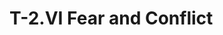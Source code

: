 # T-2.VI Fear and Conflict
<!--
<div class=paragraph id=p1>

	<p class=fip>
		1.&emsp;Being afraid seems to be involuntary; something beyond your own control. 
		<sup>2</sup>Yet I have said already that only constructive acts should be involuntary. 
		<sup>3</sup>My control can take over everything that does not matter, while my guidance can direct everything that does, if you so choose. 
		<sup>4</sup>Fear cannot be controlled by me, but it can be self-controlled. 
		<sup>5</sup>Fear prevents me from giving you my control. 
		<sup>6</sup>The presence of fear shows that you have raised body thoughts to the level of the mind. 
		<sup>7</sup>This removes them from my control, and makes you feel personally responsible for them. 
		<sup>8</sup>This is an obvious confusion of levels.

	<p class=expanded>
		1.&emsp;Being afraid seems to be involuntary; [being afraid seems to be] something beyond your own control. 
		<sup>2</sup>Yet I have said already that only constructive acts should be involuntary. 
		<sup>3</sup>My control can take over everything that does not matter, while my guidance can direct everything that does [matter], if you so choose. 
		<sup>4</sup>Fear cannot be controlled by me, but it [fear] can be self-controlled. 
		<sup>5</sup>Fear prevents me from giving you my control. 
		<sup>6</sup>The presence of fear shows that you have raised body thoughts to the level of the mind. 
		<sup>7</sup>This [raising body thoughts to the level of mind] removes them [body thoughts] from my control, and makes you feel personally responsible for them [body thoughts]. 
		<sup>8</sup>This [feeling responsible for body thoughts] is an obvious confusion of levels.

	<p class=substituted>
		1.&emsp;Being afraid seems to be involuntary; being afraid seems to be something beyond your own control. 
		<sup>2</sup>Yet I have said already that only constructive acts should be involuntary. 
		<sup>3</sup>My control can take over everything that does not matter, while my guidance can direct everything that does matter, if you so choose. 
		<sup>4</sup>Fear cannot be controlled by me, but fear can be self-controlled. 
		<sup>5</sup>Fear prevents me from giving you my control. 
		<sup>6</sup>The presence of fear shows that you have raised body thoughts to the level of the mind. 
		<sup>7</sup>Raising body thoughts to the level of mind removes body thoughts from my control, and makes you feel personally responsible for body thoughts. 
		<sup>8</sup>Feeling responsible for body thoughts is an obvious confusion of levels.

	<p class=simplified>Thoughts about the body cause fear. Let me control thoughts about the body. Let me guide your mind. 

	<p class=commentary>(1) One cannot undo fear by reducing or underestimating the power of the mind. If the power of our mind which chose mistakenly is not honoured and respected, then we are denying that very mind the power to correct itself through the Holy Spirit. We would have successfully denied the only means for our salvation — our power of decision — its efficacy to save us. (Wapnick, FAJ, p.238.) see <a href="#p4">T-2.VI.4:1–4</a>, <a href="/text/2/vii#p1">T-2.VII.1:4–5</a>.

	<p class=commentary>(3) The gap between our separated selves — the ego and our true self — is too great, remaining forever before our firghtened eyes as the constant reminder of our sin. Jesus becomes this bridge, and in making a distinction between control and guidance, he states in the Course that we should allow him to take <em>control</em> over everything that does not matter in our lives, turning our fears, anxieties and concerns over to him so that they may be removed from us. (Wapnick, FAJ, p. 298.)</p>

	<p class=commentary>(3) Jesus discusses our need to turn over to him all that does not matter, placing our egos under his control, so that he may then guide us in what does matter. (Wapnick, AVI, p.129.)

	<p class=commentary>(4–5) Salvation is basically accomplished by our own work, done in union with the Holy Spirit. Jesus [is] addressing the traditional view of his “doing it for us” … Jesus thus can help us in making another choice, but he cannot make that choice for us. (Wapnick, LDNC, p.507 and paraphrased AAC, p.173.) (see <a href="#p4">para. 4:1–5</a>)

</div>

<div class=paragraph id=p2>
	<p class=fip>
		2.&emsp;I do not foster level confusion, but you must choose to correct it. 
		<sup>2</sup>You would not excuse insane behavior on your part by saying you could not help it. 
		<sup>3</sup>Why should you condone insane thinking? 
		<sup>4</sup>There is a confusion here that you would do well to look at clearly. 
		<sup>5</sup>You may believe that you are responsible for what you do, but not for what you think. 
		<sup>6</sup>The truth is that you are responsible for what you think, because it is only at this level that you can exercise choice. 
		<sup>7</sup>What you do comes from what you think. 
		<sup>8</sup>You cannot separate yourself from the truth by ‘giving’ autonomy to behaviour. 
		<sup>9</sup>This is controlled by me automatically as soon as you place what you think under my guidance. 
		<sup>10</sup>Whenever you are afraid, it is a sure sign that you have allowed your mind to miscreate and have not allowed me to guide it.

	<p class=expanded>
		2.&emsp;I do not foster level confusion, but you must choose to correct it [level-confusion]. 
		<sup>2</sup>You would not excuse insane behaviour on your part by saying you could not help it [insane behaviour]. 
		<sup>3</sup>Why should you condone insane thinking? 
		<sup>4</sup>There is a confusion here that you would do well to look at clearly. 
		<sup>5</sup>You may believe that you are responsible for what you do, but not [responsible] for what you think. 
		<sup>6</sup>The truth is that you are responsible for what you think, because it is only at this level [the level of what you think] that you can exercise choice. 
		<sup>7</sup>What you do comes from what you think. 
		<sup>8</sup>You cannot separate yourself from the truth by ‘giving’ autonomy to behaviour. 
		<sup>9</sup>This [behaviour] is controlled by me automatically as soon as you place what you think under my guidance. 
		<sup>10</sup>Whenever you are afraid, it [being afraid] is a sure sign that you have allowed your mind to miscreate and have not allowed me to guide it [your mind].

	<p class=substituted>
		2.&emsp;I do not foster level confusion, but you must choose to correct level-confusion. 
		<sup>2</sup>You would not excuse insane behaviour on your part by saying you could not help insane behaviour. 
		<sup>3</sup>Why should you condone insane thinking? 
		<sup>4</sup>There is a confusion here that you would do well to look at clearly. 
		<sup>5</sup>You may believe that you are responsible for what you do, but not responsible for what you think. 
		<sup>6</sup>The truth is that you are responsible for what you think, because it is only at the level of what you think that you can exercise choice. 
		<sup>7</sup>What you do comes from what you think. 
		<sup>8</sup>You cannot separate yourself from the truth by ‘giving’ autonomy to behaviour. 
		<sup>9</sup>Behaviour is controlled by me automatically as soon as you place what you think under my guidance. 
		<sup>10</sup>Whenever you are afraid, being afraid is a sure sign that you have allowed your mind to miscreate and have not allowed me to guide your mind.

	<p class=simplified>
		Behaviour is not a choice. You choose what to think. What you do comes from what you think. Allow me to guide what you think. Fear and insane behaviour are the results of your own thinking. 
	
	<p class=commentary>
</div>


<div class=paragraph id=p3>

	<p class=fip>
		3.&emsp;It is pointless to believe that controlling the outcome of misthought can result in healing. 
		<sup>2</sup>When you are fearful, you have chosen wrongly. 
		<sup>3</sup>That is why you feel responsible for it. 
		<sup>4</sup>You must change your mind, not your behaviour, and this <em>is</em> a matter of willingness. 
		<sup>5</sup>You do not need guidance except at the mind level. 
		<sup>6</sup>Correction belongs only at the level where change is possible. 
		<sup>7</sup>Change does not mean anything at the symptom level, where it cannot work.

	<p class=expanded>
		3.&emsp;It is pointless to believe that controlling the outcome of misthought can result in healing. 
		<sup>2</sup>When you are fearful, you have chosen wrongly. 
		<sup>3</sup>That [fear coming from your wrong choice] is why you feel responsible for it [being fearful]. 
		<sup>4</sup>You must change your mind, not your behaviour, and this [changing your mind] <em>is</em> a matter of willingness. 
		<sup>5</sup>You do not need guidance except at the mind level. 
		<sup>6</sup>Correction belongs only at the level where change is possible. 
		<sup>7</sup>Change does not mean anything at the symptom level, where it [correction] cannot work.

	<p class=substituted>
		3.&emsp;It is pointless to believe that controlling the outcome of misthought can result in healing. 
		<sup>2</sup>When you are fearful, you have chosen wrongly. 
		<sup>3</sup>Fear coming from your wrong choice, is why you feel responsible for being fearful. 
		<sup>4</sup>You must change your mind, not your behaviour, and changing your mind <em>is</em> a matter of willingness. 
		<sup>5</sup>You do not need guidance except at the mind level. 
		<sup>6</sup>Correction belongs only at the level where change is possible. 
		<sup>7</sup>Change does not mean anything at the symptom level, where correction cannot work.

	<p class=simplified>
		Behaviour and fear are the outcomes of misthought. Correction and healing can only occur at the level of mind. Be willing to change your mind. Your mind needs guidance.

	<p class=commentary>(1, 4, 6–7) …controlling one’s actions is not sufficient to achieve real peace. Controlling one’s behaviour, while often a step in the right direction as it can reflect a desire to change one’s mind, still does not change the thoughts of guilt, which merely become strengthened, through their denial. (Wapnick, FAJ, p.109–110.)

	<p class=commentary>(4, 6) Our basic problem is the decision to see ourselves separated from God and thus unloved by Him, not what the world would identify as problems. It is this decision that must be changed. The correction for this error must occur in the place where it was made: in our minds, not in the world. (Wapnick, FAJ, p.238.)</p>

</div>

<div class=paragraph id=p4>

	<p class=fip>
		4.&emsp;The correction of fear <em>is</em> your responsibility. 
		<sup>2</sup>When you ask for release from fear, you are implying that it is not. 
		<sup>3</sup>You should ask, instead, for help in the conditions that have brought the fear about. 
		<sup>4</sup>These conditions always entail a willingness to be separate. 
		<sup>5</sup>At that level you <em>can</em> help it. 
		<sup>6</sup>You are much too tolerant of mind wandering, and are passively condoning your mind’s miscreations. 
		<sup>7</sup>The particular result does not matter, but the fundamental error does. 
		<sup>8</sup>The correction is always the same. 
		<sup>9</sup>Before you choose to do anything, ask me if your choice is in accord with mine. 
		<sup>10</sup>If you are sure that it is, there will be no fear.
		
	<p class=expanded>
		4.&emsp;The correction of fear <em>is</em> your responsibility. 
		<sup>2</sup>When you ask for release from fear, you are implying that it [correction of fear] is not [your responsibility]. 
		<sup>3</sup>You should ask, instead, for help in the conditions that have brought the fear about. 
		<sup>4</sup>These conditions [that have brought the fear about] always entail a willingness to be separate. 
		<sup>5</sup>At that level you <em>can</em> help it [being fearful]. 
		<sup>6</sup>You are much too tolerant of mind wandering, and are passively condoning your mind’s miscreations. 
		<sup>7</sup>The particular result does not matter, but the fundamental error does. 
		<sup>8</sup>The correction is always the same. 
		<sup>9</sup>Before you choose to do anything, ask me if your choice is in accord with mine [my choice]. 
		<sup>10</sup>If you are sure that it [your choice] is [in accord with my choice], there will be no fear.

	<p class=substituted>
		4.&emsp;The correction of fear <em>is</em> your responsibility. 
		<sup>2</sup>When you ask for release from fear, you are implying that correction of fear is not your responsibility. 
		<sup>3</sup>You should ask, instead, for help in the conditions that have brought the fear about. 
		<sup>4</sup>The conditions that have brought the fear about always entail a willingness to be separate. 
		<sup>5</sup>At that level you <em>can</em> help being fearful. 
		<sup>6</sup>You are much too tolerant of mind wandering, and are passively condoning your mind’s miscreations. 
		<sup>7</sup>The particular result does not matter, but the fundamental error does. 
		<sup>8</sup>The correction is always the same. 
		<sup>9</sup>Before you choose to do anything, ask me if your choice is in accord with my choice. 
		<sup>10</sup>If you are sure that your choice is in accord with my choice, there will be no fear.

	<p class=simplified>
		You are willing to be separate. Your mind miscreates. You are fearful. Correct the error by making choices in accord with my choices.

	<p class=commentary>(1–4) One cannot undo fear by reducing or underestimating the power of the mind. If the power of our mind which chose mistakenly is not honoured and respected, then we are denying that very mind the power to correct itself through the Holy Spirit. We would have successfully denied the only means for our salvation — our power of decision — its efficacy to save us. (Wapnick, FAJ, p.238.) see <a href="#p1">para. 1:4</a>, <a href="/text/2/vii#p1">T-2.VII.1:4–5</a>.

<p class=commentary>(1–4) Jesus is not offering to help us solve our external problems, nor to remove the fears we experience in our everyday lives, but rather he is teaching us how to join with him in undoing the <em>causes</em> of our fear, which lie in the mind’s decision to be separate from him and therefore from God. (Wapnick, FCTL, p.5.)

<p class=commentary>(1–4) Through our “little willingness” to turn our wills over to his [Jesus’], we undo the decision to separate which was the original problem. He cannot accomplish this for us without our choosing to join him. (Wapnick, AVI, p.185.)

	<p class=commentary>(1–5) Salvation is basically accomplished by our own work, done in union with the Holy Spirit. Jesus [is] addressing the traditional view of his “doing it for us” … Jesus thus can help us in making another choice, but he cannot make that choice for us. (Wapnick, LDNC, p.507.) (see <a href="#p">para. 1:4–5</a>)

	<p class=commentary>(6) …the curriculum of <em>A Course in Miracles</em> is a lifelong one, helping its students to embark on a journey that requires great diligence and consistent application. … One of the important messages to be learned from the text is the respect we should accord our ego thought system, not because it is true, but because we believe in it. Thus we can also state that the process of learning the Course involves growing in the discernment of knowing to which voice we are listening. (Wapnick, LDNC, p.604.)


</div>


<div class=paragraph id=p5>

	<p class=fip>
		5.&emsp;Fear is always a sign of strain, arising whenever what you want conflicts with what you do. 
		<sup>2</sup>This situation arises in two ways: First, you can choose to do conflicting things, either simultaneously or successively. 
		<sup>3</sup>This produces conflicted behaviour, which is intolerable to you because the part of the mind that wants to do something else is outraged. 
		<sup>4</sup>Second, you can behave as you think you should, but without entirely wanting to do so. 
		<sup>5</sup>This produces consistent behaviour, but entails great strain. 
		<sup>6</sup>In both cases, the mind and the behaviour are out of accord, resulting in a situation in which you are doing what you do not wholly want to do. 
		<sup>7</sup>This arouses a sense of coercion that usually produces rage, and projection is likely to follow. 
		<sup>8</sup>Whenever there is fear, it is because you have not made up your mind. 
		<sup>9</sup>Your mind is therefore split, and your behaviour inevitably becomes erratic. 
		<sup>10</sup>Correcting at the behavioural level can shift the error from the first to the second type, but will not obliterate the fear.
		
	<p class=expanded>
		5.&emsp;Fear is always a sign of strain, [fear] arising whenever what you want conflicts with what you do. 
		<sup>2</sup>This situation [what you want conflicts with what you do] arises in two ways: First, you can choose to do conflicting things, either simultaneously or successively. 
		<sup>3</sup>This [choosing to do conflicting things] produces conflicted behaviour, which [conflicted behaviour] is intolerable to you because the part of the mind that wants to do something else is outraged. 
		<sup>4</sup>Second, you can behave as you think you should [behave], but without entirely wanting to do so [behave as you think you should behave]. 
		<sup>5</sup>This [not entirely wanting to behave as you think you should behave] produces consistent behaviour, but entails great strain. 
		<sup>6</sup>In both cases [doing conflicting things, and behaving as you think you should behave], the mind and the behaviour are out of accord, resulting in a situation in which [situation] you are doing what you do not wholly want to do. 
		<sup>7</sup>This [doing what you do not wholly want to do] arouses a sense of coercion that usually produces rage, and projection is likely to follow. 
		<sup>8</sup>Whenever there is fear, it is [fear exists] because you have not made up your mind. 
		<sup>9</sup>Your mind is therefore split, and your behaviour inevitably becomes erratic. 
		<sup>10</sup>Correcting at the behavioural level can shift the error from the first [doing conflicting things] to the second type [behaving as you think you should behave], but [correcting at the behavioural level] will not obliterate the fear.
		
	<p class=substituted>
		5.&emsp;Fear is always a sign of strain; fear arises whenever what you want conflicts with what you do. 
		<sup>2</sup>The situation of what you want conflicting with what you do arises in two ways: First, you can choose to do conflicting things, either simultaneously or successively. 
		<sup>3</sup>Choosing to do conflicting things produces conflicted behaviour; conflicted behaviour is intolerable to you because the part of the mind that wants to do something else is outraged. 
		<sup>4</sup>Second, you can behave as you think you should behave, but without entirely wanting to behave as you think you should behave. 
		<sup>5</sup>Not entirely wanting to behave as you think you should behave produces consistent behaviour, but entails great strain. 
		<sup>6</sup>In the cases of doing conflicting things, and behaving as you think you should behave, the mind and the behaviour are out of accord, resulting in a situation where you are doing what you do not wholly want to do. 
		<sup>7</sup>Doing what you do not wholly want to do arouses a sense of coercion that usually produces rage, and projection is likely to follow. 
		<sup>8</sup>Whenever there is fear, fear exists because you have not made up your mind. 
		<sup>9</sup>Your mind is therefore split, and your behaviour inevitably becomes erratic. 
		<sup>10</sup>Correcting at the behavioural level can shift the error from doing confilicting things to behaving as you think you should behave, but correcting at the behavioural level will not obliterate the fear.

	<p class=simplified>When mind and behaviour are out of accord, the result is fear, rage and projection. Correcting behaviour cannot obliterate fear.

	<p class=commentary>
</div>


<div class=paragraph id=p6>
	<p class=fip>
		6.&emsp;It is possible to reach a state in which you bring your mind under my guidance without conscious effort, but this implies a willingness that you have not developed as yet. 
		<sup>2</sup>The Holy Spirit cannot ask more than you are willing to do. 
		<sup>3</sup>The strength to do comes from your undivided decision. 
		<sup>4</sup>There is no strain in doing God’s Will as soon as you recognise that it is also your own. 
		<sup>5</sup>The lesson here is quite simple, but particularly apt to be overlooked. 
		<sup>6</sup>I will therefore repeat it, urging you to listen. 
		<sup>7</sup>Only your mind can produce fear. 
		<sup>8</sup>It does so whenever it is conflicted in what it wants, producing inevitable strain because wanting and doing are discordant. 
		<sup>9</sup>This can be corrected only by accepting a unified goal.

	<p class=expanded>
		6.&emsp;It is possible to reach a state in which you bring your mind under my guidance without conscious effort, but this [bringing your mind under my guidance without conscious effort] implies a willingness that you have not developed as yet. 
		<sup>2</sup>The Holy Spirit cannot ask more than you are willing to do. 
		<sup>3</sup>The strength to do comes from your undivided decision. 
		<sup>4</sup>There is no strain in doing God’s Will as soon as you recognise that it [God’s Will] is also your own [will]. 
		<sup>5</sup>The lesson here is quite simple, but particularly apt to be overlooked. 
		<sup>6</sup>I will therefore repeat it [the lesson], urging you to listen. 
		<sup>7</sup>Only your mind can produce fear. 
		<sup>8</sup>It [your mind] does so [produces fear] whenever it [the mind] is conflicted in what it [the mind] wants, producing inevitable strain because wanting and doing are discordant. 
		<sup>9</sup>This [conflict in the mind] can be corrected only by accepting a unified goal.

	<p class=substituted>
		6.&emsp;It is possible to reach a state in which you bring your mind under my guidance without conscious effort, but bringing your mind under my guidance without conscious effort implies a willingness that you have not developed as yet. 
		<sup>2</sup>The Holy Spirit cannot ask more than you are willing to do. 
		<sup>3</sup>The strength to do comes from your undivided decision. 
		<sup>4</sup>There is no strain in doing God’s Will as soon as you recognise that God’s Will is also your own will. 
		<sup>5</sup>The lesson here is quite simple, but particularly apt to be overlooked. 
		<sup>6</sup>I will therefore repeat the lesson, urging you to listen. 
		<sup>7</sup>Only your mind can produce fear. 
		<sup>8</sup>Your mind produces fear whenever the mind is conflicted in what the mind wants, producing inevitable strain because wanting and doing are discordant. 
		<sup>9</sup>Conflict in the mind can be corrected only by accepting a unified goal.

	<p class=simplified>God’s Will is your will. Fear is produced in the mind. Correct the conflict in your mind by unifying your will with God’s Will.
	
	<p class=commentary>
</div>


<div class=paragraph id=p7>
	<p class=fip>
		7.&emsp;The first corrective step in undoing the error is to know first that the conflict is an expression of fear. 
		<sup>2</sup>Say to yourself that you must somehow have chosen not to love, or the fear could not have arisen. 
		<sup>3</sup>Then the whole process of correction becomes nothing more than a series of pragmatic steps in the larger process of accepting the Atonement as the remedy. 
		<sup>4</sup>These steps may be summarised in this way:<br>
		&emsp;<sup>5</sup>Know first that this is fear.<br>
		&emsp;<sup>6</sup>Fear arises from lack of love.<br>
		&emsp;<sup>7</sup>The only remedy for lack of love is perfect love.<br>
		&emsp;<sup>8</sup>Perfect love is the Atonement.

	<p class=expanded>
		7.&emsp;The first corrective step in undoing the error is to know first that the conflict is an expression of fear. 
		<sup>2</sup>Say to yourself that you must somehow have chosen not to love, or the fear could not have arisen. 
		<sup>3</sup>Then the whole process of correction becomes nothing more than a series of pragmatic steps in the larger process of accepting the Atonement as the remedy. 
		<sup>4</sup>These steps [in the process of accepting the Atonement] may be summarised in this way:<br>
		&emsp;<sup>5</sup>Know first that this [the conflict] is fear.<br>
		&emsp;<sup>6</sup>Fear arises from lack of love.<br>
		&emsp;<sup>7</sup>The only remedy for lack of love is perfect love.<br>
		&emsp;<sup>8</sup>Perfect love is the Atonement.

	<p class=substituted>
		7.&emsp;The first corrective step in undoing the error is to know first that the conflict is an expression of fear. 
		<sup>2</sup>Say to yourself that you must somehow have chosen not to love, or the fear could not have arisen. 
		<sup>3</sup>Then the whole process of correction becomes nothing more than a series of pragmatic steps in the larger process of accepting the Atonement as the remedy. 
		<sup>4</sup>The steps in the process of accepting the Atonement may be summarised in this way:<br>
		&emsp;<sup>5</sup>Know first that the conflict is fear.<br>
		&emsp;<sup>6</sup>Fear arises from lack of love.<br>
		&emsp;<sup>7</sup>The only remedy for lack of love is perfect love.<br>
		&emsp;<sup>8</sup>Perfect love is the Atonement.

	<p class=simplified>These are the steps in accepting the Atonement as the remedy for conflict: Know first that the conflict is fear. Fear arises from lack of love. The only remedy for lack of love is perfect love. Perfect love is the Atonement. 


	<p class=commentary>
</div>

<div class=paragraph id=p8>
	<p class=fip>
		8.&emsp;I have emphasised that the miracle, or the expression of Atonement, is always a sign of respect <em>from</em> the worthy <em>to</em> the worthy. 
		<sup>2</sup>The recognition of this worth is re-established by the Atonement. 
		<sup>3</sup>It is obvious, then, that when you are afraid, you have placed yourself in a position where you need Atonement. 
		<sup>4</sup>You have done something loveless, having chosen without love. 
		<sup>5</sup>This is precisely the situation for which the Atonement was offered. 
		<sup>6</sup>The need for the remedy inspired its establishment. 
		<sup>7</sup>As long as you recognise only the need for the remedy, you will remain fearful. 
		<sup>8</sup>However, as soon as you accept the remedy, you have abolished the fear. 
		<sup>9</sup>This is how true healing occurs.

	<p class=expanded>
		8.&emsp;I have emphasised that the miracle, or the expression of Atonement, is always a sign of respect <em>from</em> the worthy <em>to</em> the worthy. 
		<sup>2</sup>The recognition of this worth is re-established by the Atonement. 
		<sup>3</sup>It is obvious, then, that when you are afraid, you have placed yourself in a position where you need Atonement. 
		<sup>4</sup>You have done something loveless, having chosen without love. 
		<sup>5</sup>This [choosing without love and doing loveless things] is precisely the situation for which [situation] the Atonement was offered. 
		<sup>6</sup>The need for the remedy inspired its [the remedy’s] establishment. 
		<sup>7</sup>As long as you recognise only the need for the remedy, you will remain fearful. 
		<sup>8</sup>However, as soon as you accept the remedy, you have abolished the fear. 
		<sup>9</sup>This [accepting the remedy] is how true healing occurs.

	<p class=substituted>
		8.&emsp;I have emphasised that the miracle, or the expression of Atonement, is always a sign of respect <em>from</em> the worthy <em>to</em> the worthy. 
		<sup>2</sup>The recognition of this worth is re-established by the Atonement. 
		<sup>3</sup>It is obvious, then, that when you are afraid, you have placed yourself in a position where you need Atonement. 
		<sup>4</sup>You have done something loveless, having chosen without love. 
		<sup>5</sup>Choosing without love and doing loveless things is precisely the situation; the Atonement was offered for the situation. 
		<sup>6</sup>The need for the remedy inspired the remedy’s establishment. 
		<sup>7</sup>As long as you recognise only the need for the remedy, you will remain fearful. 
		<sup>8</sup>However, as soon as you accept the remedy, you have abolished the fear. 
		<sup>9</sup>Accepting the remedy is how true healing occurs.

	<p class=simplified>
		A miracle recognises your true worth. Fear results when you choose without love and do loveless things. The Atonement is the remedy for fear. The Atonement re-establishes your true worth. True healing occurs by accepting the remedy. 

	<p class=commentary>
</div>


<div class=paragraph id=p9>
	<p class=fip>
		9.&emsp;Everyone experiences fear. 
		<sup>2</sup>Yet it would take very little right thinking to realise why fear occurs. 
		<sup>3</sup>Few appreciate the real power of the mind, and no one remains fully aware of it all the time. 
		<sup>4</sup>However, if you hope to spare yourself from fear there are some things you must realise, and realise fully. 
		<sup>5</sup>The mind is very powerful, and never loses its creative force. 
		<sup>6</sup>It never sleeps. 
		<sup>7</sup>Every instant it is creating. 
		<sup>8</sup>It is hard to recognise that thought and belief combine into a power surge that can literally move mountains. 
		<sup>9</sup>It appears at first glance that to believe such power about yourself is arrogant, but that is not the real reason you do not believe it. 
		<sup>10</sup>You prefer to believe that your thoughts cannot exert real influence because you are actually afraid of them. 
		<sup>11</sup>This may allay awareness of the guilt, but at the cost of perceiving the mind as impotent. 
		<sup>12</sup>If you believe that what you think is ineffectual you may cease to be afraid of it, but you are hardly likely to respect it. 
		<sup>13</sup>There <em>are</em> no idle thoughts. 
		<sup>14</sup>All thinking produces form at some level.

	<p class=expanded>
		9.&emsp;Everyone experiences fear. 
		<sup>2</sup>Yet it would take very little right thinking to realise why fear occurs. 
		<sup>3</sup>Few appreciate the real power of the mind, and no one remains fully aware of it [the real power of the mind] all the time. 
		<sup>4</sup>However, if you hope to spare yourself from fear there are some things you must realise, and realise fully. 
		<sup>5</sup>The mind is very powerful, and never loses its [the mind’s] creative force. 
		<sup>6</sup>It [the mind] never sleeps. 
		<sup>7</sup>Every instant it [the mind] is creating. 
		<sup>8</sup>It is hard to recognise that thought and belief combine into a power surge that can literally move mountains. 
		<sup>9</sup>It appears at first glance that to believe such power about yourself is arrogant, but that [believing such power about yourself is arrogance] is not the real reason you do not believe it [you have power to move mountains]. 
		<sup>10</sup>You prefer to believe that your thoughts cannot exert real influence because you are actually afraid of them [your thoughts]. 
		<sup>11</sup>This [believing that your thoughts cannot exert real influence] may allay awareness of the guilt, but at the cost of perceiving the mind as impotent. 
		<sup>12</sup>If you believe that what you think is ineffectual you may cease to be afraid of it [the mind], but you are hardly likely to respect it [the mind]. 
		<sup>13</sup>There <em>are</em> no idle thoughts. 
		<sup>14</sup>All thinking produces form at some level.

	<p class=substituted>
		9.&emsp;Everyone experiences fear. 
		<sup>2</sup>Yet it would take very little right thinking to realise why fear occurs. 
		<sup>3</sup>Few appreciate the real power of the mind, and no one remains fully aware of the real power of the mind all the time. 
		<sup>4</sup>However, if you hope to spare yourself from fear there are some things you must realise, and realise fully. 
		<sup>5</sup>The mind is very powerful, and never loses the mind’s creative force. 
		<sup>6</sup>The mind never sleeps. 
		<sup>7</sup>Every instant the mind is creating. 
		<sup>8</sup>It is hard to recognise that thought and belief combine into a power surge that can literally move mountains. 
		<sup>9</sup>It appears at first glance that to believe such power about yourself is arrogant, but believing such power about yourself is arrogance is not the real reason you do not believe you have power to move mountains. 
		<sup>10</sup>You prefer to believe that your thoughts cannot exert real influence because you are actually afraid of your thoughts. 
		<sup>11</sup>Believing that your thoughts cannot exert real influence may allay awareness of the guilt, but at the cost of perceiving the mind as impotent. 
		<sup>12</sup>If you believe that what you think is ineffectual you may cease to be afraid of the mind, but you are hardly likely to respect the mind. 
		<sup>13</sup>There <em>are</em> no idle thoughts. 
		<sup>14</sup>All thinking produces form at some level.

	<p class=simplified>Fear occurs because you do not respect the mind. The mind is very powerful. The mind is always creating. There are no idle thoughts. All thinking produces form.

	<p class=commentary>(14) …a helpful metaphor is the decision maker (observer) as the part of our minds that chooses to review the ego’s movie (wrong mind) or the Holy Spirit’s correction (right mind). Remember that the entire movie <em>including</em> the correction has already been filmed, and encompasses the world of evolution, spanning billions of years. Within this gigantic epic  is an <em>almost</em> infinite number of segments or video tapes, each corresponding to the epxression of a thought. (Wapnick, AVI, p.10.)

	<p class=commentary>(14) …it means that the thoughts of [for example] shooting your wife, of putting the revolver down, or of doing something else entirely, have already happened. Thus you are not really having a new thought, but merely accessing different thoughts in your mind. Therefore, you are re-experiencing a thought that you once had. This is a mind-boggling idea, but it is the key to understanding what <em>A Course in Miracles </em> says about time. (Wapnick, AVI, p.19.)

</div>



-->